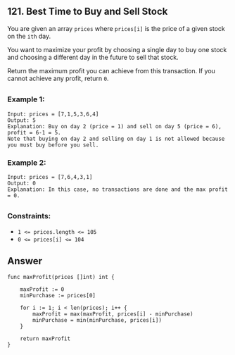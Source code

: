 ## 121. Best Time to Buy and Sell Stock

You are given an array `prices` where `prices[i]` is the price of a given stock on the `ith` day.

You want to maximize your profit by choosing a single day to buy one stock and choosing a different day in the future to sell that stock.

Return the maximum profit you can achieve from this transaction. If you cannot achieve any profit, return `0`.
##

### Example 1:
```
Input: prices = [7,1,5,3,6,4]
Output: 5
Explanation: Buy on day 2 (price = 1) and sell on day 5 (price = 6), profit = 6-1 = 5.
Note that buying on day 2 and selling on day 1 is not allowed because you must buy before you sell.
```
### Example 2:
```
Input: prices = [7,6,4,3,1]
Output: 0
Explanation: In this case, no transactions are done and the max profit = 0.
```
##
### Constraints:

- `1 <= prices.length <= 105`
- `0 <= prices[i] <= 104`


## Answer
```
func maxProfit(prices []int) int {
    
    maxProfit := 0
    minPurchase := prices[0]

    for i := 1; i < len(prices); i++ {
        maxProfit = max(maxProfit, prices[i] - minPurchase)
        minPurchase = min(minPurchase, prices[i])
    }

    return maxProfit
}
``` 